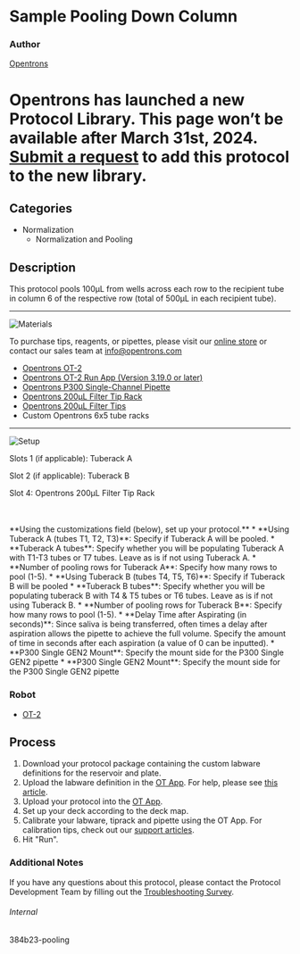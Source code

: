 # Sample Pooling Down Column

### Author
[Opentrons](https://opentrons.com/)


# Opentrons has launched a new Protocol Library. This page won’t be available after March 31st, 2024. [Submit a request](https://docs.google.com/forms/d/e/1FAIpQLSdYYp9QCKow4nn0KlCVsMS3HX0eJ0N9O7-erajKvcpT0lWbSg/viewform) to add this protocol to the new library.

## Categories
* Normalization
	* Normalization and Pooling


## Description
This protocol pools 100µL from wells across each row to the recipient tube in column 6 of the respective row (total of 500µL in each recipient tube).


---
![Materials](https://s3.amazonaws.com/opentrons-protocol-library-website/custom-README-images/001-General+Headings/materials.png)

To purchase tips, reagents, or pipettes, please visit our [online store](https://shop.opentrons.com/) or contact our sales team at [info@opentrons.com](mailto:info@opentrons.com)

* [Opentrons OT-2](https://shop.opentrons.com/collections/ot-2-robot/products/ot-2)
* [Opentrons OT-2 Run App (Version 3.19.0 or later)](https://opentrons.com/ot-app/)
* [Opentrons P300 Single-Channel Pipette](https://shop.opentrons.com/collections/ot-2-pipettes)
* [Opentrons 200µL Filter Tip Rack](https://shop.opentrons.com/collections/opentrons-tips/products/opentrons-200ul-filter-tips)
* [Opentrons 200µL Filter Tips](hhttps://shop.opentrons.com/collections/opentrons-tips/products/opentrons-200ul-filter-tips)
* Custom Opentrons 6x5 tube racks



---
![Setup](https://s3.amazonaws.com/opentrons-protocol-library-website/custom-README-images/001-General+Headings/Setup.png)

Slots 1 (if applicable): Tuberack A

Slot 2 (if applicable): Tuberack B

Slot 4: Opentrons 200µL Filter Tip Rack

</br>
</br>
**Using the customizations field (below), set up your protocol.**
* **Using Tuberack A (tubes T1, T2, T3)**: Specify if Tuberack A will be pooled.
* **Tuberack A tubes**: Specify whether you will be populating Tuberack A with T1-T3 tubes or T7 tubes. Leave as is if not using Tuberack A.
* **Number of pooling rows for Tuberack A**: Specify how many rows to pool (1-5).
* **Using Tuberack B (tubes T4, T5, T6)**: Specify if Tuberack B will be pooled
* **Tuberack B tubes**: Specify whether you will be populating tuberack B with T4 & T5 tubes or T6 tubes. Leave as is if not using Tuberack B.
* **Number of pooling rows for Tuberack B**: Specify how many rows to pool (1-5).
* **Delay Time after Aspirating (in seconds)**: Since saliva is being transferred, often times a delay after aspiration allows the pipette to achieve the full volume. Specify the amount of time in seconds after each aspiration (a value of 0 can be inputted).
* **P300 Single GEN2 Mount**: Specify the mount side for the P300 Single GEN2 pipette
* **P300 Single GEN2 Mount**: Specify the mount side for the P300 Single GEN2 pipette

### Robot
* [OT-2](https://opentrons.com/ot-2)

## Process

1. Download your protocol package containing the custom labware definitions for the reservoir and plate.
2. Upload the labware definition in the [OT App](https://opentrons.com/ot-app). For help, please see [this article](https://support.opentrons.com/en/articles/3136506-using-labware-in-your-protocols).
3. Upload your protocol into the [OT App](https://opentrons.com/ot-app).
4. Set up your deck according to the deck map.
5. Calibrate your labware, tiprack and pipette using the OT App. For calibration tips, check out our [support articles](https://support.opentrons.com/en/collections/1559720-guide-for-getting-started-with-the-ot-2).
6. Hit "Run".

### Additional Notes
If you have any questions about this protocol, please contact the Protocol Development Team by filling out the [Troubleshooting Survey](https://protocol-troubleshooting.paperform.co/).

###### Internal
384b23-pooling
